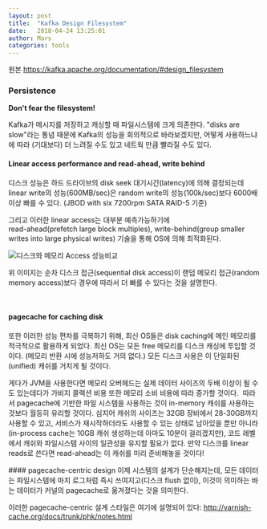 ```yaml
---
layout: post
title:  "Kafka Design Filesystem"
date:   2018-04-24 13:25:01
author: Mars
categories: tools
---
```


원본 <https://kafka.apache.org/documentation/#design_filesystem>


### Persistence
**Don't fear the filesystem!**

Kafka가 메시지를 저장하고 캐싱할 때 파일시스템에 크게 의존한다.
"disks are slow"라는 통념 때문에 Kafka의 성능을 회의적으로 바라보겠지만, 어떻게 사용하느냐에 따라 (기대보다) 더 느려질 수도 있고 네트웍 만큼 빨라질 수도 있다. 
​

#### Linear access performance and read-ahead, write behind
디스크 성능은 하드 드라이브의 disk seek 대기시간(latency)에 의해 결정되는데 
linear write의 성능(600MB/sec)은 random write의 성능(100k/sec)보다 6000배 이상 빠를 수 있다. 
(JBOD with six 7200rpm SATA RAID-5 기준)  


그리고 이러한 linear access는 대부분 예측가능하기에  
read-ahead(prefetch large block multiples), write-behind(group smaller writes into large physical writes) 기술을 통해 OS에 의해 최적화된다.

![디스크와 메모리 Access 성능비교](https://deliveryimages.acm.org/10.1145/1570000/1563874/jacobs3.jpg )

위 이미지는 순차 디스크 접근(sequential disk access)이 랜덤 메모리 접근(random memory access)보다 경우에 따라서 더 빠를 수 있다는 것을 설명한다.

​
#### pagecache for caching disk
​또한 이러한 성능 편차를 극복하기 위해, 최신 OS들은 disk caching에 메인 메모리를 적극적으로 활용하게 되었다.
최신 OS는 모든 free 메모리를 디스크 캐싱에 투입할 것이다. (메모리 반환 시에 성능저하도 거의 없다.) 
모든 디스크 사용은 이 단일화된(unified) 캐쉬를 거치게 될 것이다.

게다가 JVM을 사용한다면 메모리 오버헤드는 실제 데이터 사이즈의 두배 이상이 될 수도 있는데다가 
가비지 콜렉션 비용 또한 메모리 소비 비용에 따라 증가할 것이다.
​
따라서 pagecache에 기반한 파일 시스템을 사용하는 것이 in-memory 캐쉬를 사용하는 것보다 월등히 유리할 것이다. 
심지어 캐쉬의 사이즈는 32GB 장비에서 28-30GB까지 사용할 수 있고, 
서비스가 재시작하더라도 사용할 수 있는 상태로 남아있을 뿐만 아니라
(in-process cache는 10GB 캐쉬 생성하는데 아마도 10분이 걸리겠지만), 
코드 레벨에서 캐쉬와 파일시스템 사이의 일관성을 유지할 필요가 없다. 
만약 디스크를 linear reads로 쓴다면 read-ahead는 이 캐쉬를 미리 준비해놓을 것이다!

​#### pagecache-centric design
이제 시스템의 설계가 단순해지는데, 모든 데이터는 파일시스템에 마치 로그처럼 즉시 쓰여지고(디스크 flush 없이), 
이것이 의미하는 바는 데이터가 커널의 pagecache로 옮겨졌다는 것을 의미한다.


이러한 pagecache-centric 설계 스타일은 여기에 설명되어 있다: 
http://varnish-cache.org/docs/trunk/phk/notes.html  
